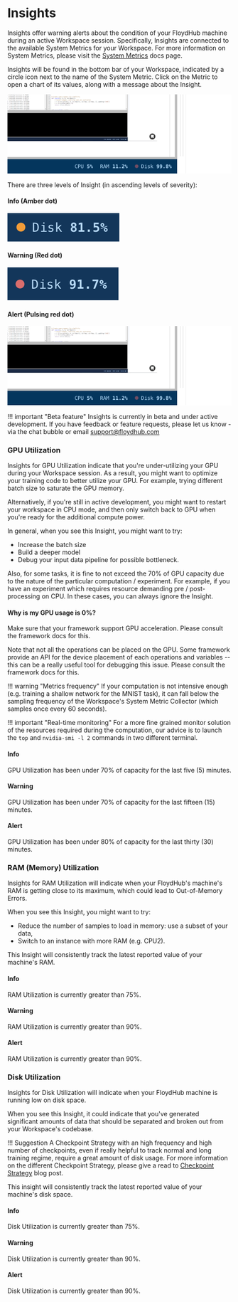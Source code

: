# Insights

Insights offer warning alerts about the condition of your FloydHub machine during an active Workspace session. Specifically, Insights are connected to the available System Metrics for your Workspace. For more information on System Metrics, please visit the [System Metrics](https://docs.floydhub.com/guides/jobs/metrics/#system-metrics) docs page.

Insights will be found in the bottom bar of your Workspace, indicated by a circle icon next to the name of the System Metric. Click on the Metric to open a chart of its values, along with a message about the Insight.

![Insights](../img/insight_alert.gif)

There are three levels of Insight (in ascending levels of severity):

#### Info (Amber dot)

![Info](../img/insight_info.png)

#### Warning (Red dot)

![Warning](../img/insight_warning.png)

#### Alert (Pulsing red dot)

![Insights](../img/insight_alert.gif)


!!! important "Beta feature"
    Insights is currently in beta and under active development. If you have feedback or feature requests, please let us know - via the chat bubble or email [support@floydhub.com](mailto:support@floydhub.com)

### GPU Utilization

Insights for GPU Utilization indicate that you're under-utilizing your GPU during your Workspace session. As a result, you might want to optimize your training code to better utilize your GPU. For example, trying different batch size to saturate the GPU memory.

Alternatively, if you're still in active development, you might want to restart your workspace in CPU mode, and then only switch back to GPU when you're ready for the additional compute power.

In general, when you see this Insight, you might want to try:

- Increase the batch size
- Build a deeper model
- Debug your input data pipeline for possible bottleneck.

Also, for some tasks, it is fine to not exceed the 70% of GPU capacity due to the nature of the particular computation / experiment. For example, if you have an experiment which requires resource demanding pre / post-processing on CPU. In these cases, you can always ignore the Insight.

#### Why is my GPU usage is 0%?

Make sure that your framework support GPU acceleration. Please consult the framework docs for this.

Note that not all the operations can be placed on the GPU. Some framework provide an API for the device placement of each operations and variables -- this can be a really useful tool for debugging this issue. Please consult the framework docs for this.

!!! warning "Metrics frequency"
	If your computation is not intensive enough (e.g. training a shallow network for the MNIST task), it can fall below the sampling frequency of the Workspace's System Metric Collector (which samples once every 60 seconds).

!!! important "Real-time monitoring"
	For a more fine grained monitor solution of the resources required during the computation, our advice is to launch the `top` and `nvidia-smi -l 2` commands in two different terminal.

#### Info

GPU Utilization has been under 70% of capacity for the last five (5) minutes.

#### Warning

GPU Utilization has been under 70% of capacity for the last fifteen (15) minutes.

#### Alert

GPU Utilization has been under 80% of capacity for the last thirty (30) minutes.

### RAM (Memory) Utilization

Insights for RAM Utilization will indicate when your FloydHub's machine's RAM is getting close to its maximum, which could lead to Out-of-Memory Errors.

When you see this Insight, you might want to try:

- Reduce the number of samples to load in memory: use a subset of your data,
- Switch to an instance with more RAM (e.g. CPU2).

This Insight will consistently track the latest reported value of your machine's RAM.

#### Info

RAM Utilization is currently greater than 75%.

#### Warning

RAM Utilization is currently greater than 90%.

#### Alert

RAM Utilization is currently greater than 90%.

### Disk Utilization

Insights for Disk Utilization will indicate when your FloydHub machine is running low on disk space.

When you see this Insight, it could indicate that you've generated significant amounts of data that should be separated and broken out from your Workspace's codebase.

!!! Suggestion
	A Checkpoint Strategy with an high frequency and high number of checkpoints, even if really helpful to track normal and long training regime, require a great amount of disk usage. For more information on the different Checkpoint Strategy, please give a read to [Checkpoint Strategy](https://blog.floydhub.com/checkpointing-tutorial-for-tensorflow-keras-and-pytorch/) blog post.

This insight will consistently track the latest reported value of your machine's disk space.

#### Info

Disk Utilization is currently greater than 75%.

#### Warning

Disk Utilization is currently greater than 90%.

#### Alert

Disk Utilization is currently greater than 90%.

